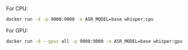 For CPU:

```sh
docker run -d -p 9000:9000 -e ASR_MODEL=base whisper:cpu
```

For GPU:

```sh
docker run -d --gpus all -p 9000:9000 -e ASR_MODEL=base whisper:gpu
```

